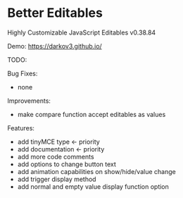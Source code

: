 # Better Editables
Highly Customizable JavaScript Editables v0.38.84

Demo:
https://darkov3.github.io/


TODO:

Bug Fixes:
- none

Improvements:
- make compare function accept editables as values

Features:
- add tinyMCE type <- priority
- add documentation <- priority
- add more code comments
- add options to change button text
- add animation capabilities on show/hide/value change
- add trigger display method
- add normal and empty value display function option
